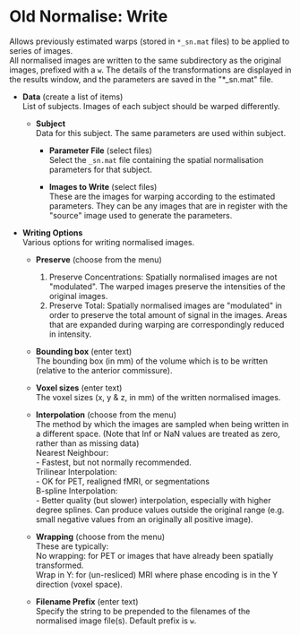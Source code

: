 # Old Normalise: Write  
Allows previously estimated warps (stored in ``*_sn.mat`` files) to be applied to series of images.  
All normalised images are written to the same subdirectory as the original images, prefixed with a ``w``.  The details of the transformations are displayed in the results window, and the parameters are saved in the "*_sn.mat" file.  

* **Data** (create a list of items)  
List of subjects. Images of each subject should be warped differently.  

    * **Subject**   
    Data for this subject.  The same parameters are used within subject.  

        * **Parameter File** (select files)  
        Select the ``_sn.mat`` file containing the spatial normalisation parameters for that subject.  

        * **Images to Write** (select files)  
        These are the images for warping according to the estimated parameters. They can be any images that are in register with the "source" image used to generate the parameters.  

* **Writing Options**   
Various options for writing normalised images.  

    * **Preserve** (choose from the menu)  
        1. Preserve Concentrations: Spatially normalised images are not "modulated". The warped images preserve the intensities of the original images.  
        2. Preserve Total: Spatially normalised images are "modulated" in order to preserve the total amount of signal in the images. Areas that are expanded during warping are correspondingly reduced in intensity.  

    * **Bounding box** (enter text)  
    The bounding box (in mm) of the volume which is to be written (relative to the anterior commissure).  

    * **Voxel sizes** (enter text)  
    The voxel sizes (x, y & z, in mm) of the written normalised images.  

    * **Interpolation** (choose from the menu)  
    The method by which the images are sampled when being written in a different space. (Note that Inf or NaN values are treated as zero, rather than as missing data)  
        Nearest Neighbour:  
          - Fastest, but not normally recommended.  
        Trilinear Interpolation:  
          - OK for PET, realigned fMRI, or segmentations  
        B-spline Interpolation:  
          - Better quality (but slower) interpolation, especially with higher degree splines. Can produce values outside the original range (e.g. small negative values from an originally all positive image).  

    * **Wrapping** (choose from the menu)  
    These are typically:  
        No wrapping: for PET or images that have already been spatially transformed.   
        Wrap in  Y: for (un-resliced) MRI where phase encoding is in the Y direction (voxel space).  

    * **Filename Prefix** (enter text)  
    Specify the string to be prepended to the filenames of the normalised image file(s). Default prefix is ``w``.  
